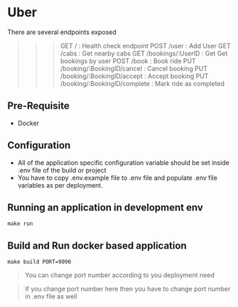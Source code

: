 # Uber

There are several endpoints exposed

>>>GET     /                               : Health check endpoint
>>>POST    /user                           : Add User
>>>GET     /cabs                           : Get nearby cabs
>>>GET     /bookings/:UserID               : Get Get bookings by user
>>>POST    /book                           : Book ride
>>>PUT     /booking/:BookingID/cancel      : Cancel booking
>>>PUT     /booking/:BookingID/accept      : Accept booking
>>>PUT     /booking/:BookingID/complete    : Mark ride as completed

## Pre-Requisite 
- Docker

## Configuration 
- All of the application specific configuration variable should be set inside .env file of the build or project 
- You have to copy .env.example file to .env file and populate .env file variables as per deployment. 

## Running an application in development env 
`make run`

## Build and Run docker based application
`make build PORT=9090`
>You can change port number according to you deployment need 

> If you change port number here then you have to change port number in .env file as well